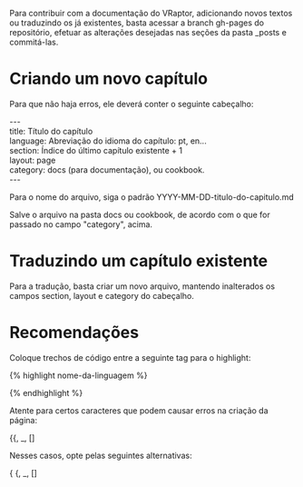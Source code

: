 Para contribuir com a documentação do VRaptor, adicionando novos textos ou traduzindo os já existentes, basta acessar a branch gh-pages do repositório, efetuar as alterações desejadas nas seções da pasta _posts e commitá-las.

Criando um novo capítulo
========================

Para que não haja erros, ele deverá conter o seguinte cabeçalho:

\-\-\-  
title: Título do capítulo  
language: Abreviação do idioma do capítulo: pt, en...  
section: Índice do último capítulo existente + 1  
layout: page  
category: docs (para documentação), ou cookbook.  
\-\-\-

Para o nome do arquivo, siga o padrão YYYY-MM-DD-titulo-do-capitulo.md

Salve o arquivo na pasta docs ou cookbook, de acordo com o que for passado no campo "category", acima.


Traduzindo um capítulo existente
================================

Para a tradução, basta criar um novo arquivo, mantendo inalterados os campos section, layout e category do cabeçalho.

Recomendações
=============

Coloque trechos de código entre a seguinte tag para o highlight:

{% highlight nome-da-linguagem %}

{% endhighlight %}

Atente para certos caracteres que podem causar erros na criação da página:

{{, _, []

Nesses casos, opte pelas seguintes alternativas:

{ {, &#95;, &#91;&#93;
